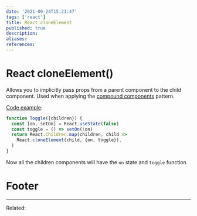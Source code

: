 ```yaml
---
date: '2021-09-24T15:21:47'
tags: ['react']
title: React cloneElement
published: true
description:
aliases:
references:
---
```


# React cloneElement()
Allows you to implicitly pass props from a parent component to the child component. Used when applying the [compound components](202109061436-compound-components.md) pattern.

[Code example](hook://file/3fj6RL9Lw?p=c3JjL2ZpbmFs&n=02.js):
```js
function Toggle({children}) {
  const [on, setOn] = React.useState(false)
  const toggle = () => setOn(!on)
  return React.Children.map(children, child =>
    React.cloneElement(child, {on, toggle}),
  )
}
```
Now all the children components will have the `on` state and `toggle` function

# Footer
---
Related: 